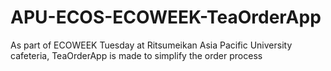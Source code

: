 # APU-ECOS-ECOWEEK-TeaOrderApp
As part of ECOWEEK Tuesday at Ritsumeikan Asia Pacific University cafeteria, TeaOrderApp is made to simplify the order process
